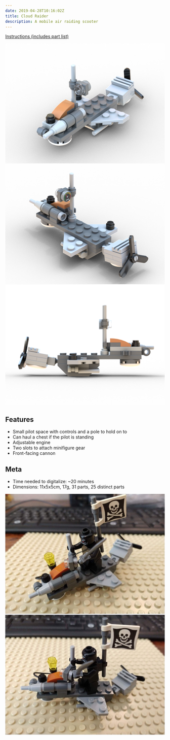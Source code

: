 ```yaml
---
date: 2019-04-28T10:16:02Z
title: Cloud Raider
description: A mobile air raiding scooter
---
```


[Instructions (includes part list)](cloud-raider-instructions.pdf)

![Cloud Raider: diagonal front view](cloud_raider.png)
![Cloud Raider: diagonal rear view](cloud_raider_rear.png)
![Cloud Raider: profile view](cloud_raider_profile.png)

## Features

* Small pilot space with controls and a pole to hold on to
* Can haul a chest if the pilot is standing
* Adjustable engine
* Two slots to attach minifigure gear
* Front-facing cannon

## Meta

* Time needed to digitalize: ~20 minutes
* Dimensions: 11x5x5cm, 17g, 31 parts, 25 distinct parts

![The real Raider model: diagonal front view](real_raider_diagonal_front.jpg)
![The real Raider model: side view](real_raider_side_view.jpg)

